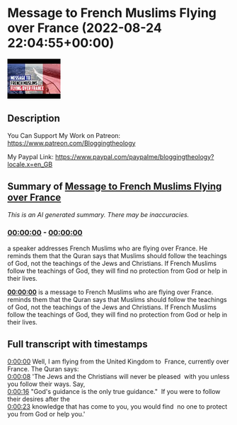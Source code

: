 # Message to French Muslims Flying over France (2022-08-24 22:04:55+00:00)

![alt Message to French Muslims Flying over France](dobRqeW2HNA.jpg "Message to French Muslims Flying over France")

## Description

You Can Support My Work on Patreon:
https://www.patreon.com/Bloggingtheology

My Paypal Link: 
https://www.paypal.com/paypalme/bloggingtheology?locale.x=en_GB

## Summary of [Message to French Muslims Flying over France](https://www.youtube.com/watch?v=dobRqeW2HNA)


*This is an AI generated summary. There may be inaccuracies. [](/)*

### [00:00:00](https://www.youtube.com/watch?v=dobRqeW2HNA&t=0) - [00:00:00](https://www.youtube.com/watch?v=dobRqeW2HNA&t=0)

 a speaker addresses French Muslims who are flying over France. He reminds them that the Quran says that Muslims should follow the teachings of God, not the teachings of the Jews and Christians. If French Muslims follow the teachings of God, they will find no protection from God or help in their lives.

**[00:00:00](https://www.youtube.com/watch?v=dobRqeW2HNA&t=0)** is a message to French Muslims who are flying over France. reminds them that the Quran says that Muslims should follow the teachings of God, not the teachings of the Jews and Christians. If French Muslims follow the teachings of God, they will find no protection from God or help in their lives.

## Full transcript with timestamps

[0:00:00](https://youtu.be/dobRqeW2HNA?t=0) Well, I am flying from the United Kingdom to 
France, currently over France. The Quran says:    
[0:00:08](https://youtu.be/dobRqeW2HNA?t=8) 'The Jews and the Christians will never be pleased 
with you unless you follow their ways. Say,    
[0:00:16](https://youtu.be/dobRqeW2HNA?t=16) "God's guidance is the only true guidance." 
If you were to follow their desires after the    
[0:00:23](https://youtu.be/dobRqeW2HNA?t=23) knowledge that has come to you, you would find 
no one to protect you from God or help you.'  
